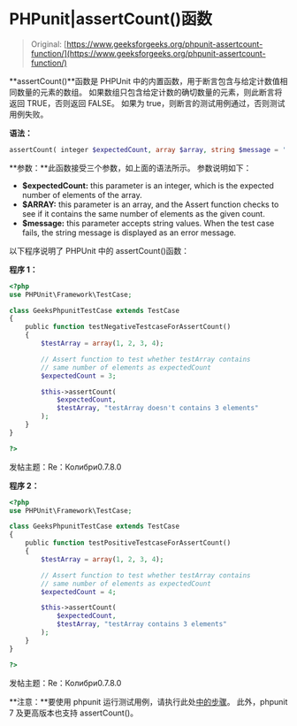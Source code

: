 # PHPunit|assertCount()函数

> Original: [https://www.geeksforgeeks.org/phpunit-assertcount-function/](https://www.geeksforgeeks.org/phpunit-assertcount-function/)

**assertCount()**函数是 PHPUnit 中的内置函数，用于断言包含与给定计数值相同数量的元素的数组。 如果数组只包含给定计数的确切数量的元素，则此断言将返回 TRUE，否则返回 FALSE。 如果为 true，则断言的测试用例通过，否则测试用例失败。

**语法：**

```php
assertCount( integer $expectedCount, array $array, string $message = '' )

```

**参数：**此函数接受三个参数，如上面的语法所示。 参数说明如下：

*   **$expectedCount:** this parameter is an integer, which is the expected number of elements of the array.
*   **$ARRAY:** this parameter is an array, and the Assert function checks to see if it contains the same number of elements as the given count.
*   **$message:** this parameter accepts string values. When the test case fails, the string message is displayed as an error message.

以下程序说明了 PHPUnit 中的 assertCount()函数：

**程序 1：**

```php
<?php
use PHPUnit\Framework\TestCase;

class GeeksPhpunitTestCase extends TestCase
{
    public function testNegativeTestcaseForAssertCount()
    {
        $testArray = array(1, 2, 3, 4);

        // Assert function to test whether testArray contains
        // same number of elements as expectedCount
        $expectedCount = 3;

        $this->assertCount(
            $expectedCount,
            $testArray, "testArray doesn't contains 3 elements"
        );
    }
}

?>
```

发帖主题：Re：Колибри0.7.8.0

**程序 2：**

```php
<?php
use PHPUnit\Framework\TestCase;

class GeeksPhpunitTestCase extends TestCase
{
    public function testPositiveTestcaseForAssertCount()
    {
        $testArray = array(1, 2, 3, 4);

        // Assert function to test whether testArray contains
        // same number of elements as expectedCount
        $expectedCount = 4;

        $this->assertCount(
            $expectedCount,
            $testArray, "testArray contains 3 elements"
        );
    }
}

?>
```

发帖主题：Re：Колибри0.7.8.0

**注意：**要使用 phpunit 运行测试用例，请执行此处[中的步骤](https://www.jetbrains.com/help/phpstorm/using-phpunit-framework.html)。 此外，phpunit 7 及更高版本也支持 assertCount()。